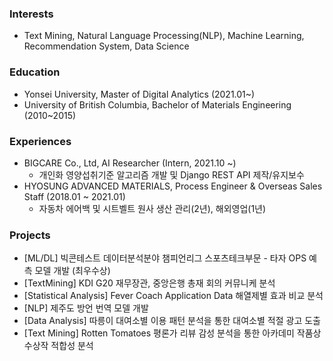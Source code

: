 ### Interests

* Text Mining, Natural Language Processing(NLP), Machine Learning, Recommendation System, Data Science

### Education

* Yonsei University, Master of Digital Analytics (2021.01~)
* University of British Columbia, Bachelor of Materials Engineering (2010~2015)

### Experiences

* BIGCARE Co., Ltd, AI Researcher (Intern, 2021.10 ~)
   - 개인화 영양섭취기준 알고리즘 개발 및 Django REST API 제작/유지보수
* HYOSUNG ADVANCED MATERIALS, Process Engineer & Overseas Sales Staff (2018.01 ~ 2021.01)
   - 자동차 에어백 및 시트벨트 원사 생산 관리(2년), 해외영업(1년)

### Projects

* [ML/DL] 빅콘테스트 데이터분석분야 챔피언리그 스포츠테크부문 - 타자 OPS 예측 모델 개발 (최우수상)
* [TextMining] KDI G20 재무장관, 중앙은행 총재 회의 커뮤니케 분석
* [Statistical Analysis] Fever Coach Application Data 해열제별 효과 비교 분석
* [NLP] 제주도 방언 번역 모델 개발
* [Data Analysis] 따릉이 대여소별 이용 패턴 분석을 통한 대여소별 적절 광고 도출
* [Text Mining] Rotten Tomatoes 평론가 리뷰 감성 분석을 통한 아카데미 작품상 수상작 적합성 분석
